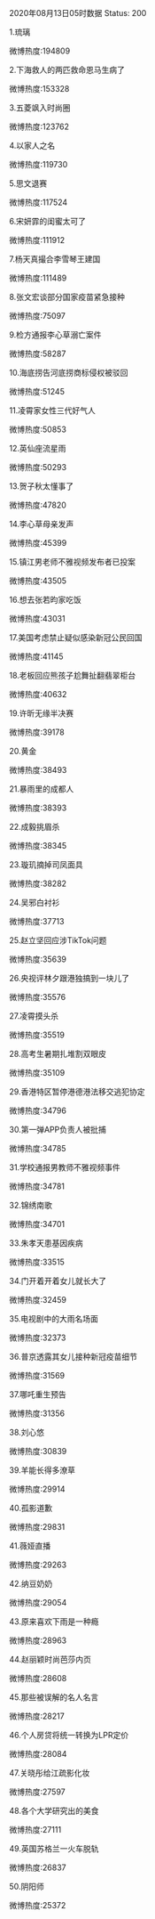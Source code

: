 2020年08月13日05时数据
Status: 200

1.琉璃

微博热度:194809

2.下海救人的两匹救命恩马生病了

微博热度:153328

3.五菱飒入时尚圈

微博热度:123762

4.以家人之名

微博热度:119730

5.思文退赛

微博热度:117524

6.宋妍霏的闺蜜太可了

微博热度:111912

7.杨天真撮合李雪琴王建国

微博热度:111489

8.张文宏谈部分国家疫苗紧急接种

微博热度:75097

9.检方通报李心草溺亡案件

微博热度:58287

10.海底捞告河底捞商标侵权被驳回

微博热度:51245

11.凌霄家女性三代好气人

微博热度:50853

12.英仙座流星雨

微博热度:50293

13.贺子秋太懂事了

微博热度:47820

14.李心草母亲发声

微博热度:45399

15.镇江男老师不雅视频发布者已投案

微博热度:43505

16.想去张若昀家吃饭

微博热度:43031

17.美国考虑禁止疑似感染新冠公民回国

微博热度:41145

18.老板回应熊孩子尬舞扯翻翡翠柜台

微博热度:40632

19.许昕无缘半决赛

微博热度:39178

20.黄金

微博热度:38493

21.暴雨里的成都人

微博热度:38393

22.成毅挑眉杀

微博热度:38345

23.璇玑摘掉司凤面具

微博热度:38282

24.吴邪白衬衫

微博热度:37713

25.赵立坚回应涉TikTok问题

微博热度:35639

26.央视评林夕跟港独搞到一块儿了

微博热度:35576

27.凌霄摸头杀

微博热度:35519

28.高考生暑期扎堆割双眼皮

微博热度:35109

29.香港特区暂停港德港法移交逃犯协定

微博热度:34796

30.第一弹APP负责人被批捕

微博热度:34785

31.学校通报男教师不雅视频事件

微博热度:34781

32.锦绣南歌

微博热度:34701

33.朱孝天患基因疾病

微博热度:33515

34.门开着开着女儿就长大了

微博热度:32459

35.电视剧中的大雨名场面

微博热度:32373

36.普京透露其女儿接种新冠疫苗细节

微博热度:31569

37.哪吒重生预告

微博热度:31356

38.刘心悠

微博热度:30839

39.羊能长得多潦草

微博热度:29914

40.孤影道歉

微博热度:29831

41.薇娅直播

微博热度:29263

42.纳豆奶奶

微博热度:29054

43.原来喜欢下雨是一种瘾

微博热度:28963

44.赵丽颖时尚芭莎内页

微博热度:28608

45.那些被误解的名人名言

微博热度:28217

46.个人房贷将统一转换为LPR定价

微博热度:28084

47.关晓彤给江疏影化妆

微博热度:27597

48.各个大学研究出的美食

微博热度:27111

49.英国苏格兰一火车脱轨

微博热度:26837

50.阴阳师

微博热度:25372

